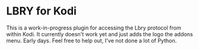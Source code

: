 # LBRY for Kodi

This is a work-in-progress plugin for accessing the Lbry protocol from within Kodi.
It currently doesn't work yet and just adds the logo the addons menu. Early days.
Feel free to help out, I've not done a lot of Python. 
